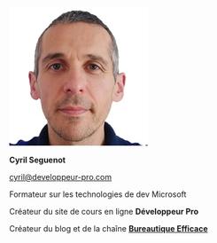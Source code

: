 ![Photo](assets/images/Photo2021.jpg)

**Cyril Seguenot**

cyril@developpeur-pro.com

Formateur sur les technologies de dev Microsoft  

Créateur du site de cours en ligne **Développeur Pro**

Créateur du blog et de la chaîne **[Bureautique Efficace](https://bureautique-efficace.com)**


